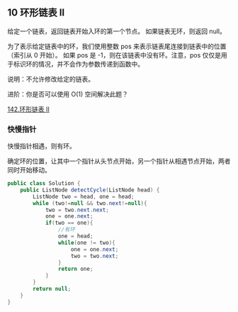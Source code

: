 ## 10 环形链表 II

给定一个链表，返回链表开始入环的第一个节点。 如果链表无环，则返回 null。

为了表示给定链表中的环，我们使用整数 pos 来表示链表尾连接到链表中的位置（索引从 0 开始）。 如果 pos 是 -1，则在该链表中没有环。注意，pos 仅仅是用于标识环的情况，并不会作为参数传递到函数中。

说明：不允许修改给定的链表。

进阶：你是否可以使用 O(1) 空间解决此题？


[142.环形链表 II](https://leetcode-cn.com/problems/linked-list-cycle-ii/)


### 快慢指针

快慢指针相遇，则有环。

确定环的位置，让其中一个指针从头节点开始，另一个指针从相遇节点开始，两者同时开始移动。


```java
public class Solution {
    public ListNode detectCycle(ListNode head) {
        ListNode two = head, one = head;
        while (two!=null && two.next!=null){
            two = two.next.next;
            one = one.next;
            if(two == one){
                //有环
                one = head;
                while(one != two){
                    one = one.next;
                    two = two.next;
                }
                return one;
            }
        }
        return null;
    }
}
```